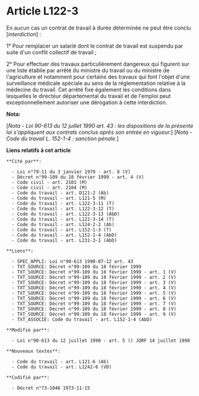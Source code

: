 # Article L122-3

En aucun cas un contrat de travail à durée déterminée ne peut être conclu [*interdiction*] :

1° Pour remplacer un salarié dont le contrat de travail est suspendu par suite d'un conflit collectif de travail ;

2° Pour effectuer des travaux particulièrement dangereux qui figurent sur une liste établie par arrêté du ministre du travail
ou du ministre de l'agriculture et notamment pour certains des travaux qui font l'objet d'une surveillance médicale spéciale
au sens de la réglementation relative à la médecine du travail. Cet arrêté fixe également les conditions dans lesquelles le
directeur départemental du travail et de l'emploi peut exceptionnellement autoriser une dérogation à cette interdiction.

**Nota:**

[*Nota - Loi 90-613 du 12 juillet 1990 art. 43 : les dispositions de la présente loi s'appliquent aux contrats conclus après
son entrée en vigueur.*]    [*Nota - Code du travail L. 152-1-4 : sanction pénale.*]

**Liens relatifs à cet article**

	**Cité par**:

	  - Loi n°79-11 du 3 janvier 1979 - art. 8 (V)
	  - Décret n°99-109 du 18 février 1999 - art. 4 (V)
	  - Code civil - art. 2101 (M)
	  - Code civil - art. 2104 (M)
	  - Code du travail - art. D121-2 (Ab)
	  - Code du travail - art. L121-5 (M)
	  - Code du travail - art. L122-3-11 (T)
	  - Code du travail - art. L122-3-12 (T)
	  - Code du travail - art. L122-3-13 (AbD)
	  - Code du travail - art. L122-3-14 (T)
	  - Code du travail - art. L124-2-2 (Ab)
	  - Code du travail - art. L152-1-3 (T)
	  - Code du travail - art. L152-1-4 (AbD)
	  - Code du travail - art. L231-3-1 (AbD)

	**Liens**:

	  - SPEC_APPLI: Loi n°90-613 1990-07-12 art. 43
	  - TXT_SOURCE: Décret n°99-109 du 18 février 1999
	  - TXT_SOURCE: Décret n°99-109 du 18 février 1999 - art. 1 (V)
	  - TXT_SOURCE: Décret n°99-109 du 18 février 1999 - art. 2 (V)
	  - TXT_SOURCE: Décret n°99-109 du 18 février 1999 - art. 3 (V)
	  - TXT_SOURCE: Décret n°99-109 du 18 février 1999 - art. 4 (V)
	  - TXT_SOURCE: Décret n°99-109 du 18 février 1999 - art. 5 (V)
	  - TXT_SOURCE: Décret n°99-109 du 18 février 1999 - art. 6 (V)
	  - TXT_SOURCE: Décret n°99-109 du 18 février 1999 - art. 7 (V)
	  - TXT_SOURCE: Décret n°99-109 du 18 février 1999 - art. 8 (V)
	  - TXT_SOURCE: Décret n°99-109 du 18 février 1999 - art. 9 (V)
	  - TXT_ASSOCIE: Code du travail - art. L152-1-4 (AbD)

	**Modifié par**:

	  - Loi n°90-613 du 12 juillet 1990 - art. 5 () JORF 14 juillet 1990

	**Nouveaux textes**:

	  - Code du travail - art. L121-6 (Ab)
	  - Code du travail - art. L1242-6 (VD)

	**Codifié par**:

	  - Décret n°73-1046 1973-11-15
